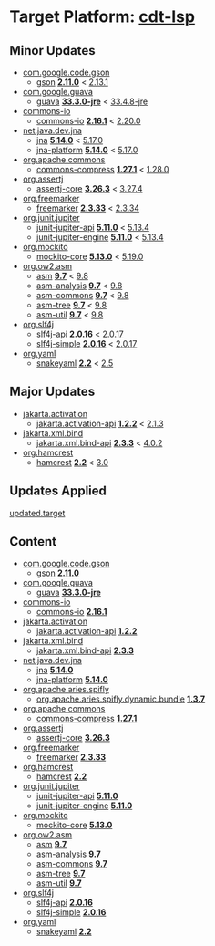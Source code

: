 # Target Platform: [cdt-lsp](https://raw.githubusercontent.com/eclipse-cdt/cdt-lsp/master/releng/org.eclipse.cdt.lsp.target/org.eclipse.cdt.lsp.target.target)

## Minor Updates
 - [com.google.code.gson](https://repo.maven.apache.org/maven2/com/google/code/gson/)
    - [gson](https://repo.maven.apache.org/maven2/com/google/code/gson/gson/) **[2.11.0](https://repo.maven.apache.org/maven2/com/google/code/gson/gson/2.11.0)** < [2.13.1](https://repo.maven.apache.org/maven2/com/google/code/gson/gson/2.13.1/)
 - [com.google.guava](https://repo.maven.apache.org/maven2/com/google/guava/)
    - [guava](https://repo.maven.apache.org/maven2/com/google/guava/guava/) **[33.3.0-jre](https://repo.maven.apache.org/maven2/com/google/guava/guava/33.3.0-jre)** < [33.4.8-jre](https://repo.maven.apache.org/maven2/com/google/guava/guava/33.4.8-jre/)
 - [commons-io](https://repo.maven.apache.org/maven2/commons-io/)
    - [commons-io](https://repo.maven.apache.org/maven2/commons-io/commons-io/) **[2.16.1](https://repo.maven.apache.org/maven2/commons-io/commons-io/2.16.1)** < [2.20.0](https://repo.maven.apache.org/maven2/commons-io/commons-io/2.20.0/)
 - [net.java.dev.jna](https://repo.maven.apache.org/maven2/net/java/dev/jna/)
    - [jna](https://repo.maven.apache.org/maven2/net/java/dev/jna/jna/) **[5.14.0](https://repo.maven.apache.org/maven2/net/java/dev/jna/jna/5.14.0)** < [5.17.0](https://repo.maven.apache.org/maven2/net/java/dev/jna/jna/5.17.0/)
    - [jna-platform](https://repo.maven.apache.org/maven2/net/java/dev/jna/jna-platform/) **[5.14.0](https://repo.maven.apache.org/maven2/net/java/dev/jna/jna-platform/5.14.0)** < [5.17.0](https://repo.maven.apache.org/maven2/net/java/dev/jna/jna-platform/5.17.0/)
 - [org.apache.commons](https://repo.maven.apache.org/maven2/org/apache/commons/)
    - [commons-compress](https://repo.maven.apache.org/maven2/org/apache/commons/commons-compress/) **[1.27.1](https://repo.maven.apache.org/maven2/org/apache/commons/commons-compress/1.27.1)** < [1.28.0](https://repo.maven.apache.org/maven2/org/apache/commons/commons-compress/1.28.0/)
 - [org.assertj](https://repo.maven.apache.org/maven2/org/assertj/)
    - [assertj-core](https://repo.maven.apache.org/maven2/org/assertj/assertj-core/) **[3.26.3](https://repo.maven.apache.org/maven2/org/assertj/assertj-core/3.26.3)** < [3.27.4](https://repo.maven.apache.org/maven2/org/assertj/assertj-core/3.27.4/)
 - [org.freemarker](https://repo.maven.apache.org/maven2/org/freemarker/)
    - [freemarker](https://repo.maven.apache.org/maven2/org/freemarker/freemarker/) **[2.3.33](https://repo.maven.apache.org/maven2/org/freemarker/freemarker/2.3.33)** < [2.3.34](https://repo.maven.apache.org/maven2/org/freemarker/freemarker/2.3.34/)
 - [org.junit.jupiter](https://repo.maven.apache.org/maven2/org/junit/jupiter/)
    - [junit-jupiter-api](https://repo.maven.apache.org/maven2/org/junit/jupiter/junit-jupiter-api/) **[5.11.0](https://repo.maven.apache.org/maven2/org/junit/jupiter/junit-jupiter-api/5.11.0)** < [5.13.4](https://repo.maven.apache.org/maven2/org/junit/jupiter/junit-jupiter-api/5.13.4/)
    - [junit-jupiter-engine](https://repo.maven.apache.org/maven2/org/junit/jupiter/junit-jupiter-engine/) **[5.11.0](https://repo.maven.apache.org/maven2/org/junit/jupiter/junit-jupiter-engine/5.11.0)** < [5.13.4](https://repo.maven.apache.org/maven2/org/junit/jupiter/junit-jupiter-engine/5.13.4/)
 - [org.mockito](https://repo.maven.apache.org/maven2/org/mockito/)
    - [mockito-core](https://repo.maven.apache.org/maven2/org/mockito/mockito-core/) **[5.13.0](https://repo.maven.apache.org/maven2/org/mockito/mockito-core/5.13.0)** < [5.19.0](https://repo.maven.apache.org/maven2/org/mockito/mockito-core/5.19.0/)
 - [org.ow2.asm](https://repo.maven.apache.org/maven2/org/ow2/asm/)
    - [asm](https://repo.maven.apache.org/maven2/org/ow2/asm/asm/) **[9.7](https://repo.maven.apache.org/maven2/org/ow2/asm/asm/9.7)** < [9.8](https://repo.maven.apache.org/maven2/org/ow2/asm/asm/9.8/)
    - [asm-analysis](https://repo.maven.apache.org/maven2/org/ow2/asm/asm-analysis/) **[9.7](https://repo.maven.apache.org/maven2/org/ow2/asm/asm-analysis/9.7)** < [9.8](https://repo.maven.apache.org/maven2/org/ow2/asm/asm-analysis/9.8/)
    - [asm-commons](https://repo.maven.apache.org/maven2/org/ow2/asm/asm-commons/) **[9.7](https://repo.maven.apache.org/maven2/org/ow2/asm/asm-commons/9.7)** < [9.8](https://repo.maven.apache.org/maven2/org/ow2/asm/asm-commons/9.8/)
    - [asm-tree](https://repo.maven.apache.org/maven2/org/ow2/asm/asm-tree/) **[9.7](https://repo.maven.apache.org/maven2/org/ow2/asm/asm-tree/9.7)** < [9.8](https://repo.maven.apache.org/maven2/org/ow2/asm/asm-tree/9.8/)
    - [asm-util](https://repo.maven.apache.org/maven2/org/ow2/asm/asm-util/) **[9.7](https://repo.maven.apache.org/maven2/org/ow2/asm/asm-util/9.7)** < [9.8](https://repo.maven.apache.org/maven2/org/ow2/asm/asm-util/9.8/)
 - [org.slf4j](https://repo.maven.apache.org/maven2/org/slf4j/)
    - [slf4j-api](https://repo.maven.apache.org/maven2/org/slf4j/slf4j-api/) **[2.0.16](https://repo.maven.apache.org/maven2/org/slf4j/slf4j-api/2.0.16)** < [2.0.17](https://repo.maven.apache.org/maven2/org/slf4j/slf4j-api/2.0.17/)
    - [slf4j-simple](https://repo.maven.apache.org/maven2/org/slf4j/slf4j-simple/) **[2.0.16](https://repo.maven.apache.org/maven2/org/slf4j/slf4j-simple/2.0.16)** < [2.0.17](https://repo.maven.apache.org/maven2/org/slf4j/slf4j-simple/2.0.17/)
 - [org.yaml](https://repo.maven.apache.org/maven2/org/yaml/)
    - [snakeyaml](https://repo.maven.apache.org/maven2/org/yaml/snakeyaml/) **[2.2](https://repo.maven.apache.org/maven2/org/yaml/snakeyaml/2.2)** < [2.5](https://repo.maven.apache.org/maven2/org/yaml/snakeyaml/2.5/)

## Major Updates
 - [jakarta.activation](https://repo.maven.apache.org/maven2/jakarta/activation/)
    - [jakarta.activation-api](https://repo.maven.apache.org/maven2/jakarta/activation/jakarta.activation-api/) **[1.2.2](https://repo.maven.apache.org/maven2/jakarta/activation/jakarta.activation-api/1.2.2)** < [2.1.3](https://repo.maven.apache.org/maven2/jakarta/activation/jakarta.activation-api/2.1.3/)
 - [jakarta.xml.bind](https://repo.maven.apache.org/maven2/jakarta/xml/bind/)
    - [jakarta.xml.bind-api](https://repo.maven.apache.org/maven2/jakarta/xml/bind/jakarta.xml.bind-api/) **[2.3.3](https://repo.maven.apache.org/maven2/jakarta/xml/bind/jakarta.xml.bind-api/2.3.3)** < [4.0.2](https://repo.maven.apache.org/maven2/jakarta/xml/bind/jakarta.xml.bind-api/4.0.2/)
 - [org.hamcrest](https://repo.maven.apache.org/maven2/org/hamcrest/)
    - [hamcrest](https://repo.maven.apache.org/maven2/org/hamcrest/hamcrest/) **[2.2](https://repo.maven.apache.org/maven2/org/hamcrest/hamcrest/2.2)** < [3.0](https://repo.maven.apache.org/maven2/org/hamcrest/hamcrest/3.0/)

## Updates Applied
[updated.target](updated.target)

## Content
 - [com.google.code.gson](https://repo.maven.apache.org/maven2/com/google/code/gson/)
    - [gson](https://repo.maven.apache.org/maven2/com/google/code/gson/gson/) **[2.11.0](https://repo.maven.apache.org/maven2/com/google/code/gson/gson/2.11.0)**
 - [com.google.guava](https://repo.maven.apache.org/maven2/com/google/guava/)
    - [guava](https://repo.maven.apache.org/maven2/com/google/guava/guava/) **[33.3.0-jre](https://repo.maven.apache.org/maven2/com/google/guava/guava/33.3.0-jre)**
 - [commons-io](https://repo.maven.apache.org/maven2/commons-io/)
    - [commons-io](https://repo.maven.apache.org/maven2/commons-io/commons-io/) **[2.16.1](https://repo.maven.apache.org/maven2/commons-io/commons-io/2.16.1)**
 - [jakarta.activation](https://repo.maven.apache.org/maven2/jakarta/activation/)
    - [jakarta.activation-api](https://repo.maven.apache.org/maven2/jakarta/activation/jakarta.activation-api/) **[1.2.2](https://repo.maven.apache.org/maven2/jakarta/activation/jakarta.activation-api/1.2.2)**
 - [jakarta.xml.bind](https://repo.maven.apache.org/maven2/jakarta/xml/bind/)
    - [jakarta.xml.bind-api](https://repo.maven.apache.org/maven2/jakarta/xml/bind/jakarta.xml.bind-api/) **[2.3.3](https://repo.maven.apache.org/maven2/jakarta/xml/bind/jakarta.xml.bind-api/2.3.3)**
 - [net.java.dev.jna](https://repo.maven.apache.org/maven2/net/java/dev/jna/)
    - [jna](https://repo.maven.apache.org/maven2/net/java/dev/jna/jna/) **[5.14.0](https://repo.maven.apache.org/maven2/net/java/dev/jna/jna/5.14.0)**
    - [jna-platform](https://repo.maven.apache.org/maven2/net/java/dev/jna/jna-platform/) **[5.14.0](https://repo.maven.apache.org/maven2/net/java/dev/jna/jna-platform/5.14.0)**
 - [org.apache.aries.spifly](https://repo.maven.apache.org/maven2/org/apache/aries/spifly/)
    - [org.apache.aries.spifly.dynamic.bundle](https://repo.maven.apache.org/maven2/org/apache/aries/spifly/org.apache.aries.spifly.dynamic.bundle/) **[1.3.7](https://repo.maven.apache.org/maven2/org/apache/aries/spifly/org.apache.aries.spifly.dynamic.bundle/1.3.7)**
 - [org.apache.commons](https://repo.maven.apache.org/maven2/org/apache/commons/)
    - [commons-compress](https://repo.maven.apache.org/maven2/org/apache/commons/commons-compress/) **[1.27.1](https://repo.maven.apache.org/maven2/org/apache/commons/commons-compress/1.27.1)**
 - [org.assertj](https://repo.maven.apache.org/maven2/org/assertj/)
    - [assertj-core](https://repo.maven.apache.org/maven2/org/assertj/assertj-core/) **[3.26.3](https://repo.maven.apache.org/maven2/org/assertj/assertj-core/3.26.3)**
 - [org.freemarker](https://repo.maven.apache.org/maven2/org/freemarker/)
    - [freemarker](https://repo.maven.apache.org/maven2/org/freemarker/freemarker/) **[2.3.33](https://repo.maven.apache.org/maven2/org/freemarker/freemarker/2.3.33)**
 - [org.hamcrest](https://repo.maven.apache.org/maven2/org/hamcrest/)
    - [hamcrest](https://repo.maven.apache.org/maven2/org/hamcrest/hamcrest/) **[2.2](https://repo.maven.apache.org/maven2/org/hamcrest/hamcrest/2.2)**
 - [org.junit.jupiter](https://repo.maven.apache.org/maven2/org/junit/jupiter/)
    - [junit-jupiter-api](https://repo.maven.apache.org/maven2/org/junit/jupiter/junit-jupiter-api/) **[5.11.0](https://repo.maven.apache.org/maven2/org/junit/jupiter/junit-jupiter-api/5.11.0)**
    - [junit-jupiter-engine](https://repo.maven.apache.org/maven2/org/junit/jupiter/junit-jupiter-engine/) **[5.11.0](https://repo.maven.apache.org/maven2/org/junit/jupiter/junit-jupiter-engine/5.11.0)**
 - [org.mockito](https://repo.maven.apache.org/maven2/org/mockito/)
    - [mockito-core](https://repo.maven.apache.org/maven2/org/mockito/mockito-core/) **[5.13.0](https://repo.maven.apache.org/maven2/org/mockito/mockito-core/5.13.0)**
 - [org.ow2.asm](https://repo.maven.apache.org/maven2/org/ow2/asm/)
    - [asm](https://repo.maven.apache.org/maven2/org/ow2/asm/asm/) **[9.7](https://repo.maven.apache.org/maven2/org/ow2/asm/asm/9.7)**
    - [asm-analysis](https://repo.maven.apache.org/maven2/org/ow2/asm/asm-analysis/) **[9.7](https://repo.maven.apache.org/maven2/org/ow2/asm/asm-analysis/9.7)**
    - [asm-commons](https://repo.maven.apache.org/maven2/org/ow2/asm/asm-commons/) **[9.7](https://repo.maven.apache.org/maven2/org/ow2/asm/asm-commons/9.7)**
    - [asm-tree](https://repo.maven.apache.org/maven2/org/ow2/asm/asm-tree/) **[9.7](https://repo.maven.apache.org/maven2/org/ow2/asm/asm-tree/9.7)**
    - [asm-util](https://repo.maven.apache.org/maven2/org/ow2/asm/asm-util/) **[9.7](https://repo.maven.apache.org/maven2/org/ow2/asm/asm-util/9.7)**
 - [org.slf4j](https://repo.maven.apache.org/maven2/org/slf4j/)
    - [slf4j-api](https://repo.maven.apache.org/maven2/org/slf4j/slf4j-api/) **[2.0.16](https://repo.maven.apache.org/maven2/org/slf4j/slf4j-api/2.0.16)**
    - [slf4j-simple](https://repo.maven.apache.org/maven2/org/slf4j/slf4j-simple/) **[2.0.16](https://repo.maven.apache.org/maven2/org/slf4j/slf4j-simple/2.0.16)**
 - [org.yaml](https://repo.maven.apache.org/maven2/org/yaml/)
    - [snakeyaml](https://repo.maven.apache.org/maven2/org/yaml/snakeyaml/) **[2.2](https://repo.maven.apache.org/maven2/org/yaml/snakeyaml/2.2)**
